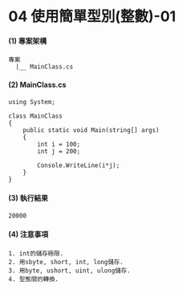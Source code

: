 # 04 使用簡單型別(整數)-01

#### (1) 專案架構 

```
專案
  |__ MainClass.cs
```


#### (2) MainClass.cs

```
using System;

class MainClass 
{
    public static void Main(string[] args)
    {
        int i = 100;
        int j = 200;
        
        Console.WriteLine(i*j);
    }    
}
```

#### (3) 執行結果

```
20000
```


#### (4) 注意事項
```
1. int的儲存極限.
2. 用sbyte, short, int, long儲存.
3. 用byte, ushort, uint, ulong儲存.
4. 型態間的轉換.
```
